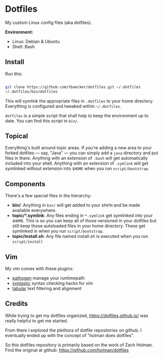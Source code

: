 # Dotfiles

My custom Linux config files (aka dotfiles).

**Environment:**
- Linux: Debian & Ubuntu
- Shell: Bash

## Install

Run this:

```sh

git clone https://github.com/tbaecker/dotfiles.git ~/.dotfiles
~/.dotfiles/bin/dotfiles
```

This will symlink the appropriate files in `.dotfiles` to your home directory.
Everything is configured and tweaked within `~/.dotfiles`.

`dotfiles` is a simple script that shall help to keep the environment up to date.
You can find this script in `bin/`.

## Topical

Everything's built around topic areas. If you're adding a new area to your
forked dotfiles — say, "Java" — you can simply add a `java` directory and put
files in there. Anything with an extension of `.bash` will get automatically
included into your shell. Anything with an extension of `.symlink` will get
symlinked without extension into `$HOME` when you run `script/bootstrap`.

## Components

There's a few special files in the hierarchy:

- **bin/**: Anything in `bin/` will get added to your `$PATH` and be made
  available everywhere.
- **topic/\*.symlink**: Any files ending in `*.symlink` get symlinked into
  your `$HOME`. This is so you can keep all of those versioned in your dotfiles
  but still keep those autoloaded files in your home directory. These get
  symlinked in when you run `script/bootstrap`.
- **topic/install.sh**: Any file named install.sh is executed when you run `script/install`

## Vim

My vim comes with these plugins:

- [pathogen](https://github.com/tpope/vim-pathogen) manage your runtimepath
- [syntastic](https://github.com/vim-syntastic/syntastic) syntax checking hacks for vim
- [tabular](https://github.com/godlygeek/tabular) text filtering and alignment

## Credits

While trying to get my dotfiles organized, https://dotfiles.github.io/ was
really helpful to get me started.

From there I explored the plethora of dotfile repositories on github.
I eventually ended up with the concept of "holman does dotfiles".

So this dotfiles repository is primarily based on the work of Zach Holman.
Find the original at github: https://github.com/holman/dotfiles
